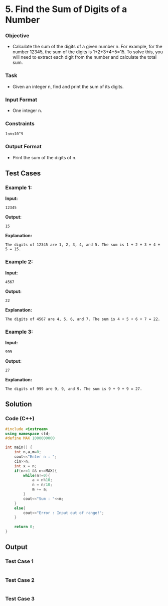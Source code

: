 # **5. Find the Sum of Digits of a Number**

### Objective
 - Calculate the sum of the digits of a given number n. For example, for the number 12345, the
sum of the digits is 1+2+3+4+5=15. To solve this, you will need to extract each digit from
the number and calculate the total sum.

### Task
 - Given an integer n, find and print the sum of its digits.
   
### Input Format
 - One integer n.

### Constraints
```
1≤n≤10^9
```

### Output Format
 - Print the sum of the digits of n.

## Test Cases
### Example 1:

**Input:**
```
12345
```
**Output:**
```
15
```

**Explanation:**
```
The digits of 12345 are 1, 2, 3, 4, and 5. The sum is 1 + 2 + 3 + 4 + 5 = 15.
```
### Example 2:
**Input:**
```
4567
```
**Output:**
```
22
```
**Explanation:**
```
The digits of 4567 are 4, 5, 6, and 7. The sum is 4 + 5 + 6 + 7 = 22.
```
### Example 3:
**Input:**
```
999
```
**Output:**
```
27
```
**Explanation:**
```
The digits of 999 are 9, 9, and 9. The sum is 9 + 9 + 9 = 27.
```
## Solution
### Code (C++)
```cpp
#include <iostream>
using namespace std;
#define MAX 1000000000

int main() {
    int n,a,m=0;
    cout<<"Enter n : ";
    cin>>n;
    int x = n;
    if(n>=1 && n<=MAX){
        while(n!=0){
            a = n%10;
            n = n/10;
            m += a;
        }
        cout<<"Sum : "<<m;
    }
    else{
        cout<<"Error : Input out of range!";
    }
    
    return 0;
}
```
## Output
### Test Case 1
  <picture>
    <img alt="" src="">
  </picture>

### Test Case 2
<picture>
    <img alt="" src="">
  </picture>

### Test Case 3
<picture>
    <img alt="" src="">
  </picture>

